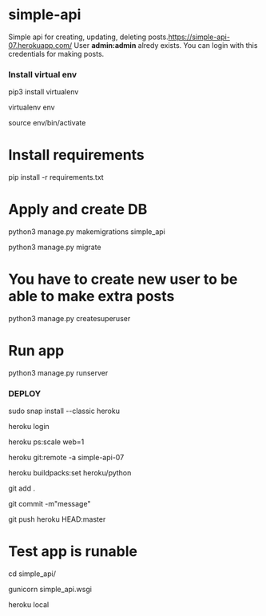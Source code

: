 # simple-api
Simple api for creating, updating, deleting posts.https://simple-api-07.herokuapp.com/
User **admin:admin** alredy exists. You can login with this credentials for making posts.

### Install virtual env
pip3 install virtualenv

virtualenv env

source env/bin/activate


# Install requirements
pip install -r requirements.txt

# Apply and create DB
python3 manage.py makemigrations simple_api

python3 manage.py migrate


# You have to create new user to be able to make extra posts
python3 manage.py createsuperuser

# Run app
python3 manage.py runserver



### DEPLOY
sudo snap install --classic heroku

heroku login

heroku ps:scale web=1

heroku git:remote -a simple-api-07

heroku buildpacks:set heroku/python


git add .

git commit -m"message"

git push heroku HEAD:master


# Test app is runable
cd simple_api/

gunicorn simple_api.wsgi

heroku local
